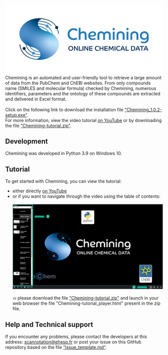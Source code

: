 ![Chemining](Chemining-logo_git.png)
Chemining is an automated and user-friendly tool to retrieve a large amount of data from the PubChem and ChEBI websites. 
From only compounds name (SMILES and molecular formula) checked by Chemining, numerous identifiers, 
parameters and the ontology of these compounds are extracted and delivered in Excel format.\
\
Click on the following link to download the installation file ["Chemining_1.0.2-setup.exe"](https://github.com/scannotation/Chemining_software/blob/main/Chemining_1.0.2-setup.exe).\
For more information, view the video tutorial [on YouTube](https://youtu.be/fFA_ibtz7Dk) 
or by downloading the file ["Chemining-tutorial.zip"](https://github.com/scannotation/Chemining_software/blob/main/Chemining-tutorial.zip).

## Development
Chemining was developed in Python 3.9 on Windows 10.

## Tutorial
To get started with Chemining, you can view the tutorial:
* either directly [on YouTube](https://youtu.be/fFA_ibtz7Dk)
* or if you want to navigate through the video using the table of contents:\
\
![tutorial_chapters](Chemining-tutorial_homepage.png)
\
\
➯ please download the file ["Chemining-tutorial.zip"](https://github.com/scannotation/Chemining_software/blob/main/Chemining-tutorial.zip)
and launch in your web browser the file "Chemining-tutorial_player.html" present in the zip file.

## Help and Technical support
If you encounter any problems, please contact the developers at this address: scannotation@ehesp.fr 
or post your issue on this GitHub repository based on the file ["Issue_template.md"](https://github.com/scannotation/Chemining_software/blob/main/Issue_template.md).
